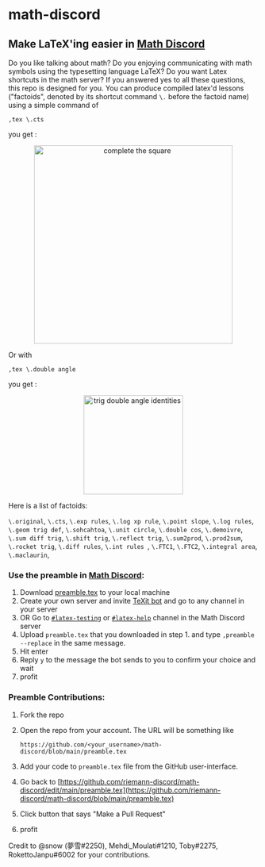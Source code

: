 # math-discord

## Make LaTeX'ing easier in [Math Discord](https://discord.gg/math)
Do you like talking about math? Do you enjoying communicating with math symbols using the typesetting language LaTeX? Do you want Latex shortcuts in the math server? If you answered yes to all these questions, this repo is designed for you. You can produce compiled latex'd lessons ("factoids", denoted by its shortcut command `\.` before the factoid name) using a simple command of 

`,tex \.cts`

you get : 
<div align="center">
<img src="https://raw.githubusercontent.com/riemann-discord/math-discord/main/img/cts.png" alt="complete the square" height="400px"/>
</div>

<!-- ![complete the square](https://raw.githubusercontent.com/riemann-discord/math-discord/main/img/cts.png) -->

Or with 

`,tex \.double angle`

you get : 
<div align="center">
<img src="https://raw.githubusercontent.com/riemann-discord/math-discord/main/img/double-angle.png" alt="trig double angle identities" height="200px"/>
</div>

<!-- ![trig double angle identities](https://raw.githubusercontent.com/riemann-discord/math-discord/main/img/double-angle.png) -->

Here is a list of factoids:

`\.original`,
`\.cts`,
`\.exp rules`,
`\.log xp rule`,
`\.point slope`,
`\.log rules`,
`\.geom trig def`,
`\.sohcahtoa`,
`\.unit circle`,
`\.double cos`,
`\.demoivre`,
`\.sum diff trig`,
`\.shift trig`,
`\.reflect trig`,
`\.sum2prod`,
`\.prod2sum`,
`\.rocket trig`,
`\.diff rules`,
`\.int rules `,
`\.FTC1`,
`\.FTC2`,
`\.integral area`,
`\.maclaurin`,

### Use the preamble in [Math Discord](https://discord.gg/math):
1. Download [preamble.tex](https://github.com/riemann-discord/math-discord/blob/main/preamble.tex) to your local machine
2. Create your own server and invite [TeXit bot](https://top.gg/bot/510789298321096704) and go to any channel in your server
3. OR Go to [`#latex-testing`](https://discord.com/channels/268882317391429632/844681108473118750) or [`#latex-help`](https://discord.com/channels/268882317391429632/840667252793802752) channel in the Math Discord server
4. Upload `preamble.tex` that you downloaded in step 1. and type `,preamble --replace` in the same message.
5. Hit enter
6. Reply `y` to the message the bot sends to you to confirm your choice and wait
7. profit

### Preamble Contributions:
1. Fork the repo
2. Open the repo from your account. The URL will be something like

    `https://github.com/<your_username>/math-discord/blob/main/preamble.tex`

3. Add your code to `preamble.tex` file from the GitHub user-interface.
4. Go back to 
    [https://github.com/riemann-discord/math-discord/edit/main/preamble.tex](https://github.com/riemann-discord/math-discord/blob/main/preamble.tex)
5. Click button that says "Make a Pull Request"
6. profit

Credit to
@snow (夢雪#2250), Mehdi_Moulati#1210, Toby#2275, RokettoJanpu#6002
for your contributions.

